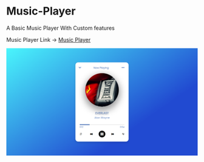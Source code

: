 # Music-Player

A Basic Music Player With Custom features

Music Player Link -> [Music Player](https://niku-singh.github.io/Music-Player/)

<img src="images/preview1.png">